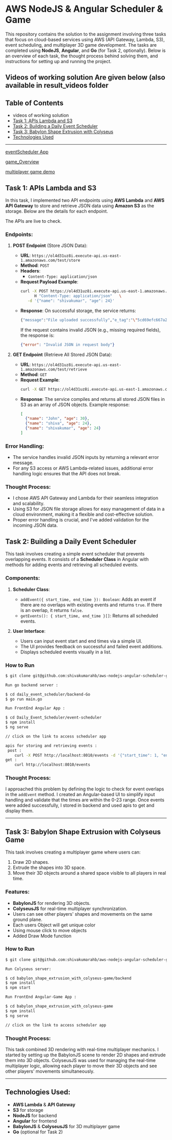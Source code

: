 # AWS NodeJS & Angular Scheduler & Game

This repository contains the solution to the assignment involving three tasks that focus on cloud-based services using AWS (API Gateway, Lambda, S3), event scheduling, and multiplayer 3D game development. The tasks are completed using **NodeJS**, **Angular**, and **Go** (for Task 2, optionally). Below is an overview of each task, the thought process behind solving them, and instructions for setting up and running the project.

## Videos of working solution Are given below (also available in result_videos folder

## Table of Contents
- videos of working solution
- [Task 1: APIs Lambda and S3](#task-1-apis-lambda-and-s3)
- [Task 2: Building a Daily Event Scheduler](#task-2-building-a-daily-event-scheduler)
- [Task 3: Babylon Shape Extrusion with Colyseus](#task-3-babylon-shape-extrusion-with-colyseus)
- [Technologies Used](#technologies-used)

---
[eventScheduler App](https://github.com/user-attachments/assets/e5d01824-4ba5-4a9e-a1a7-36d8df855b56)

[game_Overview](https://github.com/user-attachments/assets/bc2cb0ad-4894-4b0f-b07c-af35e1661151)

[multiplayer game demo](https://github.com/user-attachments/assets/e5e3292d-fd21-4e99-8106-19fca17cfe7b)



## Task 1: APIs Lambda and S3

In this task, I implemented two API endpoints using **AWS Lambda** and **AWS API Gateway** to store and retrieve JSON data using **Amazon S3** as the storage. Below are the details for each endpoint.

The APIs are live to check.

### Endpoints:

1. **POST Endpoint** (Store JSON Data):
   - **URL**: `https://ol4d31uz8i.execute-api.us-east-1.amazonaws.com/test/store`
   - **Method**: `POST`
   - **Headers**: 
     - `Content-Type: application/json`
   - **Request Payload Example**:
     ```bash
     curl -X POST https://ol4d31uz8i.execute-api.us-east-1.amazonaws.com/test/store \
           H "Content-Type: application/json"   \
        -d '{"name": "shivakumar", "age": 24}'
     ```
   - **Response**: 
     On successful storage, the service returns:
     ```bash 
     {"message":"File uploaded successfully","e_tag":"\"5cd69efc667a2285e106318882c07750\"","url":"https://shivajsonbucket.s3.amazonaws.com/data/1728819856727.json"}% 
     ```
     If the request contains invalid JSON (e.g., missing required fields), the response is:
     ```json
     {"error": "Invalid JSON in request body"}
     ```

2. **GET Endpoint** (Retrieve All Stored JSON Data):
   - **URL**: `https://ol4d31uz8i.execute-api.us-east-1.amazonaws.com/test/retrieve`
   - **Method**: `GET`
   - **Request Example**:
     ```bash
     curl -X GET https://ol4d31uz8i.execute-api.us-east-1.amazonaws.com/test/retrieve
     ```
   - **Response**: 
     The service compiles and returns all stored JSON files in S3 as an array of JSON objects. Example response:
     ```json
     [
       {"name": "John", "age": 30},
       {"name": "shiva", "age": 24},
       {"name": "shivakumar", "age": 24}
     ]
     ```

### Error Handling:
- The service handles invalid JSON inputs by returning a relevant error message.
- For any S3 access or AWS Lambda-related issues, additional error handling logic ensures that the API does not break.

### Thought Process:

- I chose AWS API Gateway and Lambda for their seamless integration and scalability.
- Using S3 for JSON file storage allows for easy management of data in a cloud environment, making it a flexible and cost-effective solution.
- Proper error handling is crucial, and I've added validation for the incoming JSON data.

## Task 2: Building a Daily Event Scheduler

This task involves creating a simple event scheduler that prevents overlapping events. It consists of a **Scheduler Class** in Angular with methods for adding events and retrieving all scheduled events.

### Components:
1. **Scheduler Class**:
   - `addEvent({ start_time, end_time }): Boolean`: Adds an event if there are no overlaps with existing events and returns `true`. If there is an overlap, it returns `false`.
   - `getEvents(): { start_time, end_time }[]`: Returns all scheduled events.
   
2. **User Interface**:
   - Users can input event start and end times via a simple UI.
   - The UI provides feedback on successful and failed event additions.
   - Displays scheduled events visually in a list.

### How to Run
``` bash
$ git clone git@github.com:shivakumarahb/aws-nodejs-angular-scheduler-game.git
```
```bash
Run go backend server :

$ cd daily_event_scheduler/backend-Go
$ go run main.go
```
``` bash
Run FrontEnd Angular App : 

$ cd Daily_Event_Scheduler/event-scheduler
$ npm install
$ ng serve

// click on the link to access scheduler app
```
```bash
apis for storing and retrieving events : 
 post :
    curl -X POST http://localhost:8010/events -d '{"start_time": 1, "end_time": 2}' -H "Content-Type: application/json"
get : 
    curl http://localhost:8010/events

```

### Thought Process:
I approached this problem by defining the logic to check for event overlaps in the `addEvent` method. I created an Angular-based UI to simplify input handling and validate that the times are within the 0-23 range. Once events were added successfully, I stored in backend  and used apis to get and display them.

---

## Task 3: Babylon Shape Extrusion with Colyseus Game

This task involves creating a multiplayer game where users can:
1. Draw 2D shapes.
2. Extrude the shapes into 3D space.
3. Move their 3D objects around a shared space visible to all players in real time.

### Features:
- **BabylonJS** for rendering 3D objects.
- **ColyseusJS** for real-time multiplayer synchronization.
- Users can see other players' shapes and movements on the same ground plane.
- Each users Object will get unique color 
- Using mouse click to move objects
- Added Draw Mode function

### How to Run

``` bash
$ git clone git@github.com:shivakumarahb/aws-nodejs-angular-scheduler-game.git
```
```bash
Run Colyseus server: 

$ cd babylon_shape_extrusion_with_colyseus-game/backend
$ npm install
$ npm start
```
```bash
Run FrontEnd Angular-Game App : 

$ cd babylon_shape_extrusion_with_colyseus-game
$ npm install
$ ng serve

// click on the link to access scheduler app

```



### Thought Process:
This task combined 3D rendering with real-time multiplayer mechanics. I started by setting up the BabylonJS scene to render 2D shapes and extrude them into 3D objects. ColyseusJS was used for managing the real-time multiplayer logic, allowing each player to move their 3D objects and see other players' movements simultaneously.

---
## Technologies Used:
- **AWS Lambda** & **API Gateway**
- **S3** for storage
- **NodeJS** for backend
- **Angular** for frontend
- **BabylonJS** & **ColyseusJS** for 3D multiplayer game
- **Go** (optional for Task 2)



